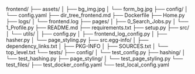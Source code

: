 frontend/
├── assets/
│   ├── bg_img.jpg
│   └── form_bg.jpg
├── config/
│   └── config.yaml
├── dir_tree_frontend.md
├── Dockerfile
├── Home.py
├── logs/
│   └── frontend.log
├── pages/
│   ├── 0_Search_Jobs.py
│   └── 1_Profile.py
├── README.md
├── requirements.txt
├── setup.py
├── src/
│   └── utils/
│       ├── config.py
│       ├── frontend_log_config.py
│       ├── hasher.py
│       └── page_styling.py
├── src.egg-info/
│   ├── dependency_links.txt
│   ├── PKG-INFO
│   ├── SOURCES.txt
│   └── top_level.txt
└── tests/
    ├── config/
    │   └── test_config.py
    ├── hashing/
    │   └── test_hashing.py
    ├── page_styling/
    │   └── test_page_styling.py
    └── test_files/
        ├── test_docker_config.yaml
        └── test_local_config.yaml
